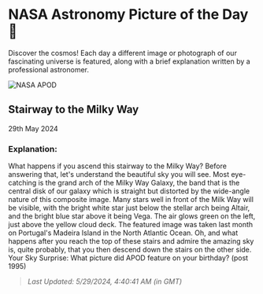 
  # NASA Astronomy Picture of the Day 🌌

  Discover the cosmos! Each day a different image or photograph of our fascinating universe is featured, along with a brief explanation written by a professional astronomer.

![NASA APOD](https://apod.nasa.gov/apod/image/2405/StairwayToMilkyway_Marcin_6000.jpg)

## Stairway to the Milky Way

29th May 2024

### Explanation: 

What happens if you ascend this stairway to the Milky Way? Before answering that, let's understand the beautiful sky you will see.  Most eye-catching is the grand arch of the Milky Way Galaxy, the band that is the central disk of our galaxy which is straight but distorted by the wide-angle nature of this composite image.  Many stars well in front of the Milk Way will be visible, with the bright white star just below the stellar arch being Altair, and the bright blue star above it being Vega.  The air glows green on the left, just above the yellow cloud deck.  The featured image was taken last month on Portugal's Madeira Island in the North Atlantic Ocean.  Oh, and what happens after you reach the top of these stairs and admire the amazing sky is, quite probably, that you then descend down the stairs on the other side.   Your Sky Surprise: What picture did APOD feature on your birthday? (post 1995)

> _Last Updated: 5/29/2024, 4:40:41 AM (in GMT)_
